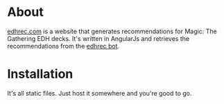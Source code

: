 About
===========

[edhrec.com](http://edhrec.com) is a website that generates recommendations for Magic: The Gathering EDH decks. It's written in AngularJs and retrieves the recommendations from the [edhrec bot](https://github.com/donaldpminer/edhrec).

Installation
===========

It's all static files. Just host it somewhere and you're good to go.
